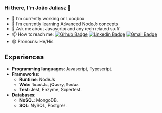 ### Hi there, I'm João Juliasz 👋


- 🔭 I’m currently working on Looqbox
- 🌱 I’m currently learning Advanced NodeJs concepts
- 💬 Ask me about Javascript and any tech related stuff
- 📫 How to reach me: [![Github Badge](https://img.shields.io/badge/-Github-000?style=flat-square&logo=Github&logoColor=white&link=https://github.com/JoaoJuliasz)](https://github.com/JoaoJuliasz)
[![Linkedin Badge](https://img.shields.io/badge/-LinkedIn-blue?style=flat-square&logo=Linkedin&logoColor=white&link=https://www.linkedin.com/in/joao-juliasz-de-morais/)](https://www.linkedin.com/in/joao-juliasz-de-morais/)
[![Gmail Badge](https://img.shields.io/badge/-Gmail-c14438?style=flat-square&logo=Gmail&logoColor=white&link=mailto:joaojuliaszdemorais@gmail.com)](mailto:joaojuliaszdemorais@gmail.com)
- 😄 Pronouns: He/His

## Experiences

- **Programming languages**: Javascript, Typescript.
- **Frameworks**:
   - **Runtime**: NodeJs 
   - **Web**: ReactJs, jQuery, Redux
   - **Test**: Jest, Enzyme, Supertest.
- **Databases**:
   - **NoSQL**: MongoDB.
   - **SQL**: MySQL, Postgres.
